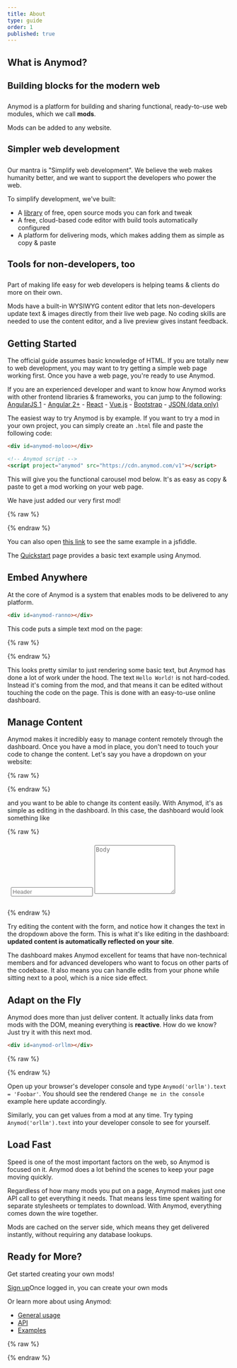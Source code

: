 ```yaml
---
title: About
type: guide
order: 1
published: true
---
```


## What is Anymod?

<h4 style="font-size: 20px;">Building blocks for the modern web</h4>

Anymod is a platform for building and sharing functional, ready-to-use web modules, which we call **mods**.

Mods can be added to any website.

<h4 style="font-size: 20px;">Simpler web development</h4>

Our mantra is "Simplify web development". We believe the web makes humanity better, and we want to support the developers who power the web.

To simplify development, we've built:

- A [library](https://anymod.com/library) of free, open source mods you can fork and tweak
- A free, cloud-based code editor with build tools automatically configured
- A platform for delivering mods, which makes adding them as simple as copy & paste

<h4 style="font-size: 20px;">Tools for non-developers, too</h4>

Part of making life easy for web developers is helping teams & clients do more on their own.

Mods have a built-in WYSIWYG content editor that lets non-developers update text & images directly from their live web page. No coding skills are needed to use the content editor, and a live preview gives instant feedback.

## Getting Started

<p class="tip">The official guide assumes basic knowledge of HTML. If you are totally new to web development, you may want to try getting a simple web page working first.  Once you have a web page, you're ready to use Anymod.

If you are an experienced developer and want to know how Anymod works with other frontend libraries & frameworks, you can jump to the following:
[AngularJS 1](/v1/usage/angular-1.html) - [Angular 2+](/v1/usage/angular-2.html) - [React](/v1/usage/react.html) - [Vue.js](/v1/usage/vue.html) - [Bootstrap](/v1/usage/bootstrap.html) - [JSON (data only)](/v1/usage/data.html)</p>

The easiest way to try Anymod is by example. If you want to try a mod in your own project, you can simply create an `.html` file and paste the following code:

``` html
<div id=anymod-moloo></div>

<!-- Anymod script -->
<script project="anymod" src="https://cdn.anymod.com/v1"></script>
```

This will give you the functional carousel mod below. It's as easy as copy & paste to get a mod working on your web page.

We have just added our very first mod!

{% raw %}
<div class="demo">
  <div id=anymod-moloo></div>
</div>
{% endraw %}


You can also open [this link](https://jsfiddle.net/component/jqhv3e1h/) to see the same example in a jsfiddle.

The [Quickstart](quickstart.html) page provides a basic text example using Anymod.

## Embed Anywhere

At the core of Anymod is a system that enables mods to be delivered to any platform.

``` html
<div id=anymod-ranno></div>
```
This code puts a simple text mod on the page:

{% raw %}
<div class="demo">
  <div id=anymod-ranno></div>
</div>
{% endraw %}

This looks pretty similar to just rendering some basic text, but Anymod has done a lot of work under the hood. The text `Hello World!` is not hard-coded. Instead it's coming from the mod, and that means it can be edited without touching the code on the page. This is done with an easy-to-use online dashboard.

## Manage Content

Anymod makes it incredibly easy to manage content remotely through the dashboard. Once you have a mod in place, you don't need to touch your code to change the content. Let's say you have a dropdown on your website:


{% raw %}
<br>
<div id=anymod-nkddb></div>
{% endraw %}

and you want to be able to change its content easily. With Anymod, it's as simple as editing in the dashboard. In this case, the dashboard would look something like

{% raw %}
<div id="dashboard-1" class="demo" style="padding: 0px; border-radius: 7px; overflow: hidden;">
  <div class="card">
    <div class="card-block" style="padding: 0.5rem">
      <input type="text" class="form-control" style="max-width: 95%; margin-bottom: 20px; color: black;" v-model="title" :change="setDropdownText()" placeholder="Header">
      <textarea id="mock-dashboard-textarea" class="form-control" style="max-width: 95%; min-height: 110px;" v-model="body" placeholder="Body"></textarea>
    </div>
  </div>
</div>
<script>
  var dashboard1 = new Vue({
    el: '#dashboard-1',
    data: { title: '', body: '' },
    methods: {
      setDropdownText: function() {
        if (!window.Anymod) return
        Anymod.ready(function() {
          Anymod("nkddb").items[0].title = dashboard1.title || ''
          Anymod("nkddb").items[0].body = dashboard1.body || ''
        })
      }
    }
  })
</script>
{% endraw %}

Try editing the content with the form, and notice how it changes the text in the dropdown above the form. This is what it's like editing in the dashboard: **updated content is automatically reflected on your site**.

The dashboard makes Anymod excellent for teams that have non-technical members and for advanced developers who want to focus on other parts of the codebase. It also means you can handle edits from your phone while sitting next to a pool, which is a nice side effect.

## Adapt on the Fly

Anymod does more than just deliver content. It actually links data from mods with the DOM, meaning everything is **reactive**. How do we know? Just try it with this next mod.

``` html
<div id=anymod-orllm></div>
```
{% raw %}
<div class="demo">
  <div id=anymod-orllm></div>
</div>
{% endraw %}

Open up your browser's developer console and type `Anymod('orllm').text = 'Foobar'`. You should see the rendered `Change me in the console` example here update accordingly.

Similarly, you can get values from a mod at any time. Try typing `Anymod('orllm').text` into your developer console to see for yourself.

<!-- ## The Anymod library

Anymod is designed to cover all of the basics needed for a website: from navigation to dropdown menus, carousels, footers, and loading screens. We work with the open source community to find what developers want and then to build mods for those needs.

You can browse the library [here](), and if you have suggestions for mods you can do so [here](). -->

## Load Fast

Speed is one of the most important factors on the web, so Anymod is focused on it. Anymod does a lot behind the scenes to keep your page moving quickly.

Regardless of how many mods you put on a page, Anymod makes just one API call to get everything it needs. That means less time spent waiting for separate stylesheets or templates to download.  With Anymod, everything comes down the wire together.

Mods are cached on the server side, which means they get delivered instantly, without requiring any database lookups.

<!-- With Anymod's geographically distributed network of servers, your users will probably see faster speed -->
<!-- When using images with Anymod, you can choose to have them automatically sized according to the user's screen size. This makes mods especially fast on mobile, and also improves performance for desktop too. -->

<!-- ## Speed vs CDN -->

## Ready for More?

Get started creating your own mods!

<div id="downloads">
  <a class="button" href="https://anymod.com">Sign up</a><span class="light info">Once logged in, you can create your own mods</span>
</div>

Or learn more about using Anymod:

- [General usage](/v1/usage/index.html)
- [API](/v1/api/index.html)
- [Examples](/v1/examples/index.html)

<!-- End scripts: -->
{% raw %}
<script src="https://cdnjs.cloudflare.com/ajax/libs/tinymce/4.5.5/tinymce.min.js"></script>
<!-- Anymod script -->
<script project="anymod" src="https://cdn.anymod.com/v1"></script>
<script>
  Anymod.ready(function() {
    if (!dashboard1 || !Anymod("nkddb").items) return
    dashboard1.title = Anymod("nkddb").items[0].title
    dashboard1.body = Anymod("nkddb").items[0].body
    tinymce.init({
      selector: '#mock-dashboard-textarea',    
      min_height: 80,
      plugins: ['paste', 'code', 'hr', 'link'],
      menubar: false,
      toolbar: 'formatselect | bold italic | link hr code',
      statusbar: false,
      init_instance_callback: function (editor) {
        editor.on('change', function (e) {
          dashboard1.body = editor.getContent()
          dashboard1.setDropdownText()
        })
        editor.on('keyup', function (e) {
          dashboard1.body = editor.getContent()
          dashboard1.setDropdownText()
        })
      }
    })
  })
</script>
{% endraw %}

<style>
  .mce-tinymce { border-color: #f2f2f2 !important; }
  .mce-tinymce .mce-container { border-color: #cfd8dc !important; }
  textarea[id*='ui-tinymce-'] {
    display: none !important;
    opacity: 0 !important;
    visibility: hidden !important;
  }
  @media (max-width: 640px) {
    .mce-floatpanel {
      max-width: 100% !important;
      overflow-x: scroll;
    }
  }
</style>
